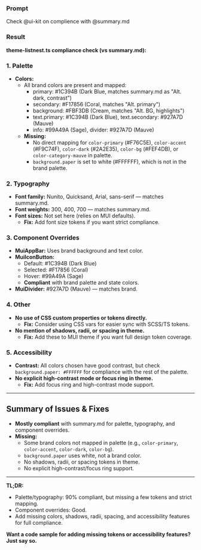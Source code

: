 ### Prompt

Check @ui-kit on complience with @summary.md 

### Result

**theme-listnest.ts compliance check (vs summary.md):**

### 1. **Palette**
- **Colors:**  
  - All brand colors are present and mapped:  
    - primary: #1C394B (Dark Blue, matches summary.md as "Alt. dark, contrast")  
    - secondary: #F17856 (Coral, matches "Alt. primary")  
    - background: #FBF3DB (Cream, matches "Alt. BG, highlights")  
    - text.primary: #1C394B (Dark Blue), text.secondary: #927A7D (Mauve)  
    - info: #99A49A (Sage), divider: #927A7D (Mauve)  
  - **Missing:**  
    - No direct mapping for `color-primary` (#F76C5E), `color-accent` (#F9C74F), `color-dark` (#2A2E35), `color-bg` (#FEF4DB), or `color-category-mauve` in palette.  
    - `background.paper` is set to white (#FFFFFF), which is not in the brand palette.

### 2. **Typography**
- **Font family:** Nunito, Quicksand, Arial, sans-serif — matches summary.md.
- **Font weights:** 300, 400, 700 — matches summary.md.
- **Font sizes:** Not set here (relies on MUI defaults).  
  - **Fix:** Add font size tokens if you want strict compliance.

### 3. **Component Overrides**
- **MuiAppBar:** Uses brand background and text color.
- **MuiIconButton:**  
  - Default: #1C394B (Dark Blue)  
  - Selected: #F17856 (Coral)  
  - Hover: #99A49A (Sage)  
  - **Compliant** with brand palette and state colors.
- **MuiDivider:** #927A7D (Mauve) — matches brand.

### 4. **Other**
- **No use of CSS custom properties or tokens directly.**  
  - **Fix:** Consider using CSS vars for easier sync with SCSS/TS tokens.
- **No mention of shadows, radii, or spacing in theme.**  
  - **Fix:** Add these to MUI theme if you want full design token coverage.

### 5. **Accessibility**
- **Contrast:** All colors chosen have good contrast, but check `background.paper: #FFFFFF` for compliance with the rest of the palette.
- **No explicit high-contrast mode or focus ring in theme.**  
  - **Fix:** Add focus ring and high-contrast mode support.

---

## **Summary of Issues & Fixes**
- **Mostly compliant** with summary.md for palette, typography, and component overrides.
- **Missing:**  
  - Some brand colors not mapped in palette (e.g., `color-primary`, `color-accent`, `color-dark`, `color-bg`).
  - `background.paper` uses white, not a brand color.
  - No shadows, radii, or spacing tokens in theme.
  - No explicit high-contrast/focus ring support.

---

**TL;DR:**  
- Palette/typography: 90% compliant, but missing a few tokens and strict mapping.
- Component overrides: Good.
- Add missing colors, shadows, radii, spacing, and accessibility features for full compliance.

**Want a code sample for adding missing tokens or accessibility features? Just say so.**
